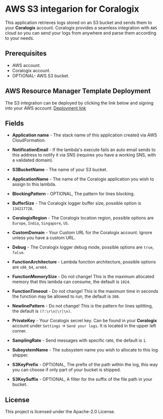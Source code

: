 # AWS S3 integarion for Coralogix

This application retrieves logs stored on an S3 bucket and sends them to your **Coralogix** account. 
Coralogix provides a seamless integration with ``AWS`` cloud so you can send your logs from anywhere and parse them according to your needs.

## Prerequisites

* AWS account.
* Coralogix account.
* OPTIONAL- AWS S3 bucket.

## AWS Resource Manager Template Deployment

The S3 integration can be deployed by clicking the link below and signing into your AWS account:
[Deployment link](https://eu-central-1.console.aws.amazon.com/lambda/home?region=eu-central-1#/create/app?applicationId=arn:aws:serverlessrepo:eu-central-1:597078901540:applications/Coralogix-S3)


## Fields

* **Application name** - The stack name of this application created via AWS CloudFormation.

* **NotificationEmail** - If the lambda's execute fails an auto email sends to this address to notify it via SNS (requires you have a working SNS, with a validated domain).

* **S3BucketName** - The name of your S3 bucket.

* **ApplicationName** - The name of the Coralogix application you wish to assign to this lambda.

* **BlockingPattern** - OPTIONAL, The pattern for lines blocking.

* **BufferSize** - The Coralogix logger buffer size, possible option is ``134217728``.

* **CoralogixRegion** - The Coralogix location region, possible options are ``Europe``, ``India``, ``Singapore``, ``US``.

* **CustomDomain** - Your Custom URL for the Coralogix account. Ignore unless you have a custom URL. 

* **Debug** - The Coralogix logger debug mode, possible options are ``true``, ``false``.

* **FunctionArchitecture** - Lambda function architecture, possible options are ``x86_64``, ``arm64``.

* **FunctionMemorySize** - Do not change! This is the maximum allocated memory that this lambda can consume, the default is ``1024``.

* **FunctionTimeout** - Do not change! This is the maximum time in seconds the function may be allowed to run, the default is ``300``.

* **NewlinePattern** - Do not change! This is the pattern for lines splitting, the default is ``(?:\r\n|\r|\n)``.

* **PrivateKey** - Your Coralogix secret key. Can be found in your **Coralogix** account under `Settings` -> `Send your logs`. It is located in the upper left corner.

* **SamplingRate** - Send messages with specific rate, the default is ``1``.

* **SubsystemName** - The subsystem name you wish to allocate to this log shipper.

* **S3KeyPrefix** - 	OPTIONAL, The prefix of the path within the log, this way you can choose if only part of your bucket is shipped.

* **S3KeySuffix** - OPTIONAL, A filter for the suffix of the file path in your bucket.


## License

This project is licensed under the Apache-2.0 License.
